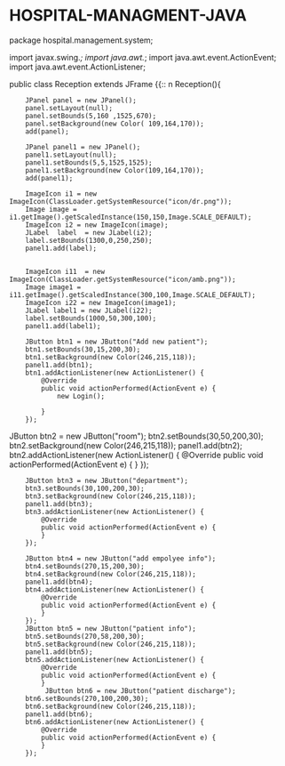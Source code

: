 # HOSPITAL-MANAGMENT-JAVA
package hospital.management.system;

import javax.swing.*;
import java.awt.*;
import java.awt.event.ActionEvent;
import java.awt.event.ActionListener;

public class Reception extends JFrame {{::
n
    Reception(){

        JPanel panel = new JPanel();
        panel.setLayout(null);
        panel.setBounds(5,160 ,1525,670);
        panel.setBackground(new Color( 109,164,170));
        add(panel);

        JPanel panel1 = new JPanel();
        panel1.setLayout(null);
        panel1.setBounds(5,5,1525,1525);
        panel1.setBackground(new Color(109,164,170));
        add(panel1);

        ImageIcon i1 = new ImageIcon(ClassLoader.getSystemResource("icon/dr.png"));
        Image image = i1.getImage().getScaledInstance(150,150,Image.SCALE_DEFAULT);
        ImageIcon i2 = new ImageIcon(image);
        JLabel  label  = new JLabel(i2);
        label.setBounds(1300,0,250,250);
        panel1.add(label);


        ImageIcon i11  = new ImageIcon(ClassLoader.getSystemResource("icon/amb.png"));
        Image image1 = i11.getImage().getScaledInstance(300,100,Image.SCALE_DEFAULT);
        ImageIcon i22 = new ImageIcon(image1);
        JLabel label1 = new JLabel(i22);
        label.setBounds(1000,50,300,100);
        panel1.add(label1);

        JButton btn1 = new JButton("Add new patient");
        btn1.setBounds(30,15,200,30);
        btn1.setBackground(new Color(246,215,118));
        panel1.add(btn1);
        btn1.addActionListener(new ActionListener() {
            @Override
            public void actionPerformed(ActionEvent e) {
                new Login();

            }
        });
JButton btn2 = new JButton("room");
        btn2.setBounds(30,50,200,30);
        btn2.setBackground(new Color(246,215,118));
        panel1.add(btn2);
        btn2.addActionListener(new ActionListener() {
            @Override
            public void actionPerformed(ActionEvent e) {
                                   }
                               });

        JButton btn3 = new JButton("department");
        btn3.setBounds(30,100,200,30);
        btn3.setBackground(new Color(246,215,118));
        panel1.add(btn3);
        btn3.addActionListener(new ActionListener() {
            @Override
            public void actionPerformed(ActionEvent e) {
            }
        });

        JButton btn4 = new JButton("add empolyee info");
        btn4.setBounds(270,15,200,30);
        btn4.setBackground(new Color(246,215,118));
        panel1.add(btn4);
        btn4.addActionListener(new ActionListener() {
            @Override
            public void actionPerformed(ActionEvent e) {
            }
        });
        JButton btn5 = new JButton("patient info");
        btn5.setBounds(270,58,200,30);
        btn5.setBackground(new Color(246,215,118));
        panel1.add(btn5);
        btn5.addActionListener(new ActionListener() {
            @Override
            public void actionPerformed(ActionEvent e) {
            }
             JButton btn6 = new JButton("patient discharge");
        btn6.setBounds(270,100,200,30);
        btn6.setBackground(new Color(246,215,118));
        panel1.add(btn6);
        btn6.addActionListener(new ActionListener() {
            @Override
            public void actionPerformed(ActionEvent e) {
            }
        });

